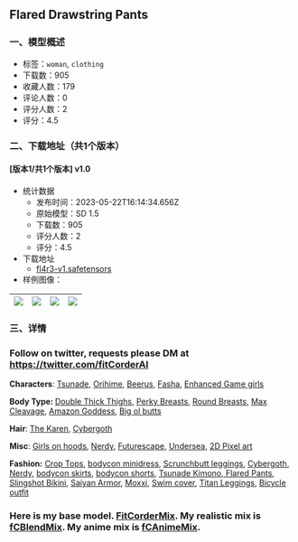 ## Flared Drawstring Pants
### 一、模型概述

- 标签：`woman`, `clothing`
- 下载数：905
- 收藏人数：179
- 评论人数：0
- 评分人数：2
- 评分：4.5

### 二、下载地址（共1个版本）

#### [版本1/共1个版本] v1.0

- 统计数据
  - 发布时间：2023-05-22T16:14:34.656Z
  - 原始模型：SD 1.5
  - 下载数：905
  - 评分人数：2
  - 评分：4.5
- 下载地址
  - [fl4r3-v1.safetensors](https://civitai.com/api/download/models/77981)
- 样例图像：

| <img src="https://image.civitai.com/xG1nkqKTMzGDvpLrqFT7WA/51e6e68a-5d25-4057-ba8d-377723567223/width=450/874375.jpeg" /> | <img src="https://image.civitai.com/xG1nkqKTMzGDvpLrqFT7WA/42fc8719-7525-4898-af42-2267e93e52f1/width=450/892616.jpeg" /> | <img src="https://image.civitai.com/xG1nkqKTMzGDvpLrqFT7WA/45036807-4b1c-4945-9523-797eae295357/width=450/874456.jpeg" /> | <img src="https://image.civitai.com/xG1nkqKTMzGDvpLrqFT7WA/c3525f37-779c-4813-ad15-c0ffd87845cc/width=450/874377.jpeg" /> |
| ---- | ---- | ---- | ---- |


### 三、详情
<h3><strong>Follow on twitter, requests please DM a</strong>t <a target="_blank" rel="ugc" href="https://twitter.com/fitCorderAI">https://twitter.com/fitCorderAI</a></h3><p><strong>Characters</strong>: <a target="_blank" rel="ugc" href="https://civitai.com/models/71507/tsunade-naruto-fc-lora">Tsunade</a>, <a target="_blank" rel="ugc" href="https://civitai.com/models/71709">Orihime</a>, <a target="_blank" rel="ugc" href="https://civitai.com/models/68920/beerus-and-beerus-outfit-dragonball-lora">Beerus</a>, <a target="_blank" rel="ugc" href="https://civitai.com/models/74760/fasha-seripa-dragon-ball-fc-lora">Fasha</a>, <a target="_blank" rel="ugc" href="https://civitai.com/models/74692/aerith-enhanced-breast-collection-video-game-ladies-fc-lora">Enhanced Game girls</a></p><p><strong>Body Type: </strong><a target="_blank" rel="ugc" href="https://civitai.com/models/63054/double-thick-thighs-pawg-ass-fbb-fc-lora">Double Thick Thighs</a>, <a target="_blank" rel="ugc" href="https://civitai.com/models/61639/perfect-perky-breasts-and-slim-figure-fc-lora">Perky Breasts</a>, <a target="_blank" rel="ugc" href="https://civitai.com/models/61099/perfect-full-round-breasts-and-hourglass-figure-fc-lora">Round Breasts</a>, <a target="_blank" rel="ugc" href="https://civitai.com/models/58851/massive-breast-with-max-cleavage-fc-lora">Max Cleavage</a>, <a target="_blank" rel="ugc" href="https://civitai.com/models/54707/amazon-goddess-fc-fbb-lora">Amazon Goddess</a>, <a target="_blank" rel="ugc" href="https://civitai.com/models/68772/big-booty-pawg-fc-lora">Big ol butts</a></p><p><strong>Hair</strong>: <a target="_blank" rel="ugc" href="https://civitai.com/models/74732/can-i-talk-to-your-manager-haircut-fc-lora">The Karen</a>, <a target="_blank" rel="ugc" href="https://civitai.com/models/60015/cybergoth-fc-lora">Cybergoth</a></p><p><strong>Misc</strong>: <a target="_blank" rel="ugc" href="https://civitai.com/models/72477/sports-cars-with-girl-on-hood-fc-lora">Girls on hoods</a>, <a target="_blank" rel="ugc" href="https://civitai.com/models/54387/nerdy-aesthetic-fc-lora">Nerdy</a>, <a target="_blank" rel="ugc" href="https://civitai.com/models/58764/cityscapescenery-style1-fc-lora">Futurescape</a>, <a target="_blank" rel="ugc" href="https://civitai.com/models/59994/undersea-depths-fc-lora">Undersea</a>, <a target="_blank" rel="ugc" href="https://civitai.com/models/74630/2d-pixel-art-video-game-style-fc-lora">2D Pixel art</a></p><p><strong>Fashion:</strong> <a target="_blank" rel="ugc" href="https://civitai.com/models/57287/crop-tops-fc-lora">Crop Tops</a>, <a target="_blank" rel="ugc" href="https://civitai.com/models/54274/choker-minidress-fc-clothing-lora">bodycon minidress</a>, <a target="_blank" rel="ugc" href="https://civitai.com/models/54175/scrunchbutt-leggings-fc-clothing-lora">Scrunchbutt leggings</a>, <a target="_blank" rel="ugc" href="https://civitai.com/models/60015/cybergoth-fc-lora">Cybergoth</a>, <a target="_blank" rel="ugc" href="https://civitai.com/models/54387/nerdy-aesthetic-fc-lora">Nerdy</a>, <a target="_blank" rel="ugc" href="https://civitai.com/models/65656/bodycon-skirts-pencil-skirt-fc-lora">bodycon skirts</a>, <a target="_blank" rel="ugc" href="https://civitai.com/models/66040/bodycon-shorts-fc">bodycon shorts</a>, <a target="_blank" rel="ugc" href="https://civitai.com/models/72417/tsunade-outfit-fc-lora">Tsunade Kimono</a>,<a target="_blank" rel="ugc" href="https://civitai.com/models/73267/flared-drawstring-pants"> Flared Pants</a>, <a target="_blank" rel="ugc" href="https://civitai.com/models/73551">Slingshot Bikini</a>, <a target="_blank" rel="ugc" href="https://civitai.com/models/73793/female-saiyan-battle-armor-fc-lora">Saiyan Armor</a>, <a target="_blank" rel="ugc" href="https://civitai.com/models/67355/moxxi-outfit-fc-lora">Moxxi</a>, <a target="_blank" rel="ugc" href="https://civitai.com/models/74265/fishnet-swim-cover">Swim cover</a>, <a target="_blank" rel="ugc" href="https://civitai.com/models/73596/female-titan-leggings-fc-lora">Titan Leggings</a>, <a target="_blank" rel="ugc" href="https://civitai.com/models/72546/bicycle-outfit-fc-lora">Bicycle outfit</a></p><h3><strong>Here is my base model.</strong> <a target="_blank" rel="ugc" href="https://civitai.com/models/55036/fitcordermix-16-fc">FitCorderMix</a>. My realistic mix is <a target="_blank" rel="ugc" href="https://civitai.com/models/64541">fCBlendMix</a>. My anime mix is <a target="_blank" rel="ugc" href="https://civitai.com/models/64548/">fCAnimeMix</a>.</h3>